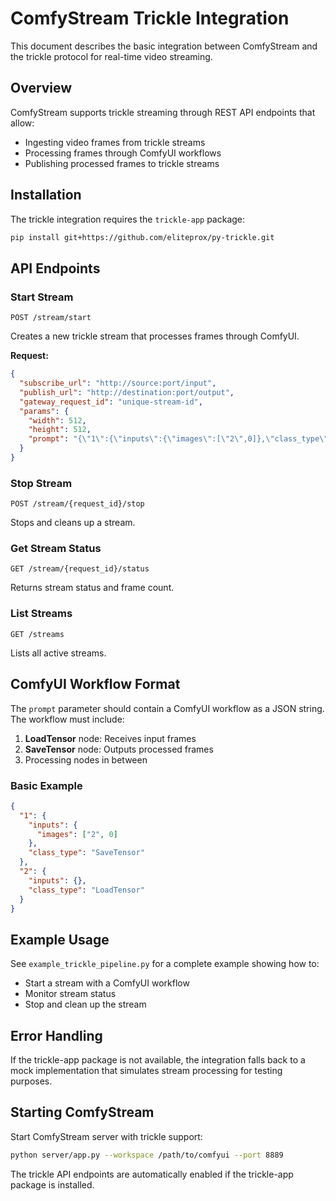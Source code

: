 # ComfyStream Trickle Integration

This document describes the basic integration between ComfyStream and the trickle protocol for real-time video streaming.

## Overview

ComfyStream supports trickle streaming through REST API endpoints that allow:
- Ingesting video frames from trickle streams
- Processing frames through ComfyUI workflows
- Publishing processed frames to trickle streams

## Installation

The trickle integration requires the `trickle-app` package:

```bash
pip install git+https://github.com/eliteprox/py-trickle.git
```

## API Endpoints

### Start Stream
```
POST /stream/start
```

Creates a new trickle stream that processes frames through ComfyUI.

**Request:**
```json
{
  "subscribe_url": "http://source:port/input",
  "publish_url": "http://destination:port/output",
  "gateway_request_id": "unique-stream-id",
  "params": {
    "width": 512,
    "height": 512,
    "prompt": "{\"1\":{\"inputs\":{\"images\":[\"2\",0]},\"class_type\":\"SaveTensor\"},\"2\":{\"inputs\":{},\"class_type\":\"LoadTensor\"}}"
  }
}
```

### Stop Stream
```
POST /stream/{request_id}/stop
```

Stops and cleans up a stream.

### Get Stream Status
```
GET /stream/{request_id}/status
```

Returns stream status and frame count.

### List Streams
```
GET /streams
```

Lists all active streams.

## ComfyUI Workflow Format

The `prompt` parameter should contain a ComfyUI workflow as a JSON string. The workflow must include:

1. **LoadTensor** node: Receives input frames
2. **SaveTensor** node: Outputs processed frames
3. Processing nodes in between

### Basic Example
```json
{
  "1": {
    "inputs": {
      "images": ["2", 0]
    },
    "class_type": "SaveTensor"
  },
  "2": {
    "inputs": {},
    "class_type": "LoadTensor"
  }
}
```

## Example Usage

See `example_trickle_pipeline.py` for a complete example showing how to:
- Start a stream with a ComfyUI workflow
- Monitor stream status
- Stop and clean up the stream

## Error Handling

If the trickle-app package is not available, the integration falls back to a mock implementation that simulates stream processing for testing purposes.

## Starting ComfyStream

Start ComfyStream server with trickle support:

```bash
python server/app.py --workspace /path/to/comfyui --port 8889
```

The trickle API endpoints are automatically enabled if the trickle-app package is installed. 
